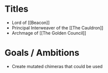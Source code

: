 # Titles
* Lord of [[Beacon]]
* Principal Interweaver of the [[The Cauldron]]
* Archmage of [[The Golden Council]]

# Goals / Ambitions
* Create mutated chimeras that could be used